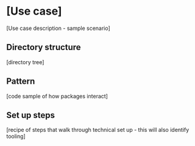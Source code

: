 # [Use case]

[Use case description - sample scenario]

## Directory structure 

[directory tree]

## Pattern

[code sample of how packages interact] 

## Set up steps  

[recipe of steps that walk through technical set up - this will also identify tooling]
